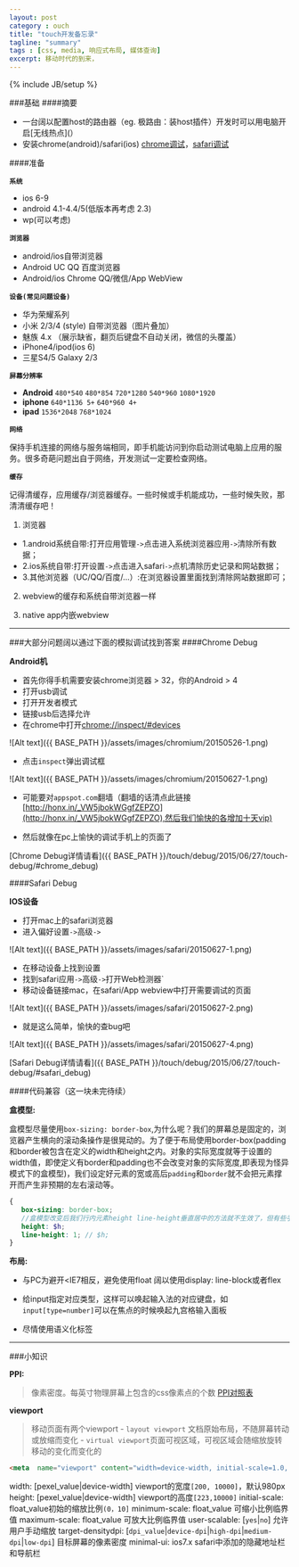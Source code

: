 ```yaml
---
layout: post
category : ouch
title: "touch开发备忘录"
tagline: "summary"
tags : [css, media, 响应式布局, 媒体查询]
excerpt: 移动时代的到来，
---
```

{% include JB/setup %}

###基础
####摘要

- 一台阔以配置host的路由器（eg. 极路由：装host插件）开发时可以用电脑开启[无线热点](）
- 安装chrome(android)/safari(ios) [chrome调试](#chrome_debug)，[safari调试](#safari_debug)


####<a id="os"></a>准备

**`系统`**

- ios 6-9
- android 4.1-4.4/5(低版本再考虑 2.3)  
- wp(可以考虑)

**`浏览器`**

- android/ios自带浏览器
- Android UC QQ 百度浏览器
- Android/ios Chrome  QQ/微信/App WebView

**`设备(常见问题设备)`**

- 华为荣耀系列
- 小米 2/3/4 (style) 自带浏览器（图片叠加）
- 魅族 4.x （展示缺省，翻页后键盘不自动关闭，微信的头覆盖）
- iPhone4/ipod(ios 6)
- 三星S4/5 Galaxy 2/3

**`屏幕分辨率`**

- **Android** `480*540` `480*854`  `720*1280` `540*960` `1080*1920`
- **iphone** `640*1136 5+` `640*960 4+`
- **ipad** `1536*2048` `768*1024`

**`网络`**

保持手机连接的网络与服务端相同，即手机能访问到你启动测试电脑上应用的服务。很多奇葩问题出自于网络，开发测试一定要检查网络。

**`缓存`**

记得清缓存，应用缓存/浏览器缓存。一些时候或手机能成功，一些时候失败，那清清缓存吧！

1. 浏览器

- 1.android系统自带:打开应用管理`->`点击进入系统浏览器应用`->`清除所有数据；
- 2.ios系统自带:打开设置`->`点击进入safari`->`点机清除历史记录和网站数据；
- 3.其他浏览器（UC/QQ/百度/...）:在浏览器设置里面找到清除网站数据即可；

2. webview的缓存和系统自带浏览器一样

3. native app内嵌webview

---

###大部分问题阔以通过下面的模拟调试找到答案
####<a id="chrome_debug"></a>Chrome Debug 

**Android机**

- 首先你得手机需要安装chrome浏览器 > 32，你的Android > 4
- 打开usb调试
- 打开开发者模式
- 链接usb后选择允许
- 在chrome中打开[chrome://inspect/#devices](chrome://inspect/#devices)

![Alt text]({{ BASE_PATH }}/assets/images/chromium/20150526-1.png)

- 点击`inspect`弹出调试框

![Alt text]({{ BASE_PATH }}/assets/images/chromium/20150627-1.png)

- 可能要对`appspot.com`翻墙（翻墙的话清点此链接[http://honx.in/_VW5jbokWGgfZEPZO](http://honx.in/_VW5jbokWGgfZEPZO),然后我们愉快的各增加十天vip)

- 然后就像在pc上愉快的调试手机上的页面了

[Chrome Debug详情请看]({{ BASE_PATH }}/touch/debug/2015/06/27/touch-debug/#chrome_debug)

####<a id="safari_debug"></a>Safari Debug

**IOS设备**

- 打开mac上的safari浏览器
- 进入偏好设置`->`高级`->`

![Alt text]({{ BASE_PATH }}/assets/images/safari/20150627-1.png)

- 在移动设备上找到设置
- 找到safari应用`->`高级`->`打开Web检测器`
- 移动设备链接mac，在safari/App webview中打开需要调试的页面

![Alt text]({{ BASE_PATH }}/assets/images/safari/20150627-2.png)

- 就是这么简单，愉快的查bug吧

![Alt text]({{ BASE_PATH }}/assets/images/safari/20150627-4.png)

[Safari Debug详情请看]({{ BASE_PATH }}/touch/debug/2015/06/27/touch-debug/#safari_debug)


####代码兼容（这一块未完待续）

**盒模型:**

盒模型尽量使用`box-sizing: border-box`,为什么呢？我们的屏幕总是固定的，浏览器产生横向的滚动条操作是很晃动的。为了便于布局使用border-box(padding和border被包含在定义的width和height之内。对象的实际宽度就等于设置的width值，即使定义有border和padding也不会改变对象的实际宽度,即表现为怪异模式下的盒模型)，我们设定好元素的宽或高后`padding`和`border`就不会把元素撑开而产生非预期的左右滚动等。

```scss
{
   box-sizing: border-box;
   //盒模型改变后我们行内元素height line-height垂直居中的方法就不生效了，但有些手机上是阔以居中的
   height: $h;
   line-height: 1; // $h;
}
```

**布局:**

- 与PC为避开<IE7相反，避免使用float 阔以使用display: line-block或者flex

- 给input指定对应类型，这样可以唤起输入法的对应键盘，如`input[type=number]`可以在焦点的时候唤起九宫格输入面板

- 尽情使用语义化标签

---

###小知识

**PPI:** 
>像素密度。每英寸物理屏幕上包含的css像素点的个数   [PPI对照表](http://screensiz.es/phone) 

**viewport**
>移动页面有两个viewport
    - `layout viewport` 文档原始布局，不随屏幕转动或放缩而变化
    - `virtual viewport`页面可视区域，可视区域会随缩放旋转移动的变化而变化的 

```html
<meta  name="viewport" content="width=device-width, initial-scale=1.0, maximum-scale=1.0,  user-scalable=no,minimal-ui"/>
```

width: [pexel_value|device-width] viewport的宽度`[200, 10000]`，默认980px
height: [pexel_value|device-width] viewport的高度`[223,10000]`
initial-scale: float_value初始的缩放比例`(0，10]`
minimum-scale: float_value 可缩小比例临界值
maximum-scale: float_value 可放大比例临界值
user-scalable: [`yes`|`no`] 允许用户手动缩放
target-densitydpi: [`dpi_value`|`device-dpi`|`high-dpi`|`medium-dpi`|`low-dpi`] 目标屏幕的像素密度
minimal-ui: ios7.x safari中添加的隐藏地址栏和导航栏
